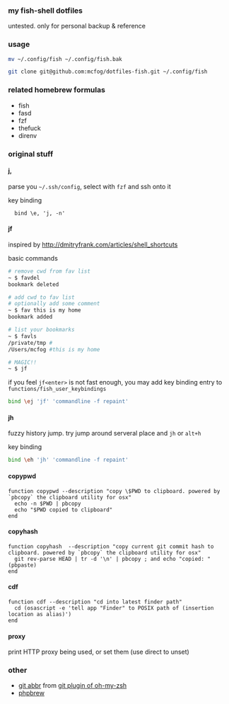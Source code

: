 ### my fish-shell dotfiles

untested. only for personal backup & reference

### usage 

```sh
mv ~/.config/fish ~/.config/fish.bak

git clone git@github.com:mcfog/dotfiles-fish.git ~/.config/fish
```

### related homebrew formulas

+ fish
+ fasd
+ fzf
+ thefuck
+ direnv

### original stuff

#### j,

parse you `~/.ssh/config`, select with `fzf` and ssh onto it

key binding
```
  bind \e, 'j, -n'
```


#### jf

inspired by <http://dmitryfrank.com/articles/shell_shortcuts>

basic commands

```sh
# remove cwd from fav list 
~ $ favdel
bookmark deleted

# add cwd to fav list
# optionally add some comment
~ $ fav this is my home
bookmark added

# list your bookmarks
~ $ favls
/private/tmp #
/Users/mcfog #this is my home

# MAGIC!!
~ $ jf
```

if you feel `jf<enter>` is not fast enough, you may add key binding entry to `functions/fish_user_keybindings`

```sh
bind \ej 'jf' 'commandline -f repaint'
```

#### jh

fuzzy history jump. try jump around serveral place and `jh` or `alt+h`

key binding
```sh
bind \eh 'jh' 'commandline -f repaint'
```

#### copypwd

```fish
function copypwd --description "copy \$PWD to clipboard. powered by `pbcopy` the clipboard utility for osx"
  echo -n $PWD | pbcopy
  echo "$PWD copied to clipboard"
end
```

#### copyhash

```fish
function copyhash  --description "copy current git commit hash to clipboard. powered by `pbcopy` the clipboard utility for osx"
  git rev-parse HEAD | tr -d '\n' | pbcopy ; and echo "copied: "(pbpaste)
end
```

#### cdf

```fish
function cdf --description "cd into latest finder path" 
  cd (osascript -e 'tell app "Finder" to POSIX path of (insertion location as alias)')
end
```

#### proxy

print HTTP proxy being used, or set them (use direct to unset)

### other 

+ [git abbr](https://gist.github.com/mcfog/078c2a8ab6fd3d2158f3) from [git plugin of oh-my-zsh](https://github.com/robbyrussell/oh-my-zsh/blob/master/plugins/git/git.plugin.zsh)
+ [phpbrew](phpbrew.github.io/phpbrew/)
